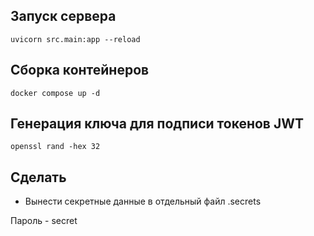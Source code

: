## Запуск сервера
```
uvicorn src.main:app --reload 
```

## Сборка контейнеров
```
docker compose up -d
```

## Генерация ключа для подписи токенов JWT
```
openssl rand -hex 32

```

## Сделать
- Вынести секретные данные в отдельный файл .secrets

Пароль - secret